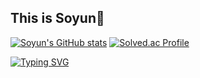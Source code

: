 ## This is Soyun🪼

<!--
**ehouse16/ehouse16** is a ✨ _special_ ✨ repository because its `README.md` (this file) appears on your GitHub profile.

Here are some ideas to get you started:

- 🔭 I’m currently working on ...
- 🌱 I’m currently learning ...
- 👯 I’m looking to collaborate on ...
- 🤔 I’m looking for help with ...
- 💬 Ask me about ...
- 📫 How to reach me: ...
- 😄 Pronouns: ...
- ⚡ Fun fact: ...
-->

[![Soyun's GitHub stats](https://github-readme-stats.vercel.app/api?username=ehouse16)](https://github.com/anuraghazra/github-readme-stats)
[![Solved.ac Profile](http://mazassumnida.wtf/api/v2/generate_badge?boj=ehouse16)](https://solved.ac/ehouse16/)
<!--[![Top Langs](https://github-readme-stats.vercel.app/api/top-langs/?username=ehouse16)](https://github.com/anuraghazra/github-readme-stats)-->
<a href="https://git.io/typing-svg"><img src="https://readme-typing-svg.demolab.com?font=Fira+Code&pause=1000&color=F7A5EA&width=435&lines=Welcome+to+Soyun's+GitHub" alt="Typing SVG" /></a>
